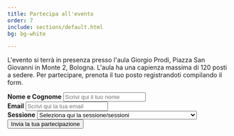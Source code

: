 ```yaml
---
title: Partecipa all'evento
order: 7
include: sections/default.html
bg: bg-white

---
```


L'evento si terrà in presenza presso l'aula Giorgio Prodi, Piazza San Giovanni in Monte 2, Bologna. 
L'aula ha una capienza massima di 120 posti a sedere. Per partecipare, prenota il tuo posto registrandoti compilando il form.

<form id="attending-form" name="attending" method="POST" data-netlify="true">
    <div class="form-group">
        <label class="py-2" for="name"><b>Nome e Cognome</b></label>
        <input type="text" name="name" id="name" placeholder="Scrivi qui il tuo nome" class="form-control">   
    </div>
    <div class="form-group">
        <label class="py-2" for="email"><b>Email</b></label>
        <input type="email" name="email" id="email" autocomplete="email"  class="form-control" placeholder="Scrivi qui la tua email" title="The domain portion of the email address is invalid (the portion after the @)." pattern="^([^\x00-\x20\x22\x28\x29\x2c\x2e\x3a-\x3c\x3e\x40\x5b-\x5d\x7f-\xff]+|\x22([^\x0d\x22\x5c\x80-\xff]|\x5c[\x00-\x7f])*\x22)(\x2e([^\x00-\x20\x22\x28\x29\x2c\x2e\x3a-\x3c\x3e\x40\x5b-\x5d\x7f-\xff]+|\x22([^\x0d\x22\x5c\x80-\xff]|\x5c[\x00-\x7f])*\x22))*\x40([^\x00-\x20\x22\x28\x29\x2c\x2e\x3a-\x3c\x3e\x40\x5b-\x5d\x7f-\xff]+|\x5b([^\x0d\x5b-\x5d\x80-\xff]|\x5c[\x00-\x7f])*\x5d)(\x2e([^\x00-\x20\x22\x28\x29\x2c\x2e\x3a-\x3c\x3e\x40\x5b-\x5d\x7f-\xff]+|\x5b([^\x0d\x5b-\x5d\x80-\xff]|\x5c[\x00-\x7f])*\x5d))*(\.\w{2,})+$" required>
    </div>
    <div class="form-group">
        <label class="py-2" for="contest"><b>Sessione</b></label>
        <select name="session[]" class="form-select" aria-label="Default select example">
            <option selected>Seleziona qui la sessione/sessioni</option>
            <option value="prima-sessione">Prima sessione pomeridiana (De Mol, Di Cosmo)</option>
            <option value="seconda-sessione">Seconda sessione pomeridiana (Martini, Di Cosmo/Vitali)</option>
            <option value="prima-e-seconda-sessione">Prima + Seconda sessione pomeridiana</option>
        </select>
    </div>
    <button type="submit" name="submit" class="btn btn-secondary w-100 mt-2 pb-2">Invia la tua partecipazione</button>
</form>
